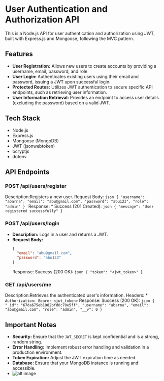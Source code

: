 # User Authentication and Authorization API

This is a Node.js API for user authentication and authorization using JWT, built with Express.js and Mongoose, following the MVC pattern.

## Features

* **User Registration:** Allows new users to create accounts by providing a username, email, password, and role.
* **User Login:** Authenticates existing users using their email and password, issuing a JWT upon successful login.
* **Protected Routes:** Utilizes JWT authentication to secure specific API endpoints, such as retrieving user information.
* **User Information Retrieval:** Provides an endpoint to access user details (excluding the password) based on a valid JWT.

## Tech Stack

* Node.js
* Express.js
* Mongoose (MongoDB)
* JWT (jsonwebtoken)
* bcryptjs
* dotenv

## API Endpoints

###   POST /api/users/register

Description:Registers a new user.
  Request Body:
    ```json
    {
      "username": "abarna",
      "email": "abu@gmail.com",
      "password": "abu123",
      "role": "admin"
    }
    ```
 Response:
    * Success (201 Created):
        ```json
        {
          "message": "User registered successfully"
        }
       ```

###   POST /api/users/login

* **Description:** Logs in a user and returns a JWT.
* **Request Body:**
    ```json
    {
      "email": "abu@gmail.com",
      "password": "abu123"
    }
    ```
  Response:
  Success (200 OK):
        ```json
        {
          "token": "<jwt_token>"
        }
        ```
   

###   GET /api/users/me

Description:Retrieves the authenticated user's information.
Headers:
    * `Authorization: Bearer <jwt_token>`
    Response:
    Success (200 OK):
        ```json
        {
          "_id": "67da675eb1082bfd0c70e5ff",
          "username": "abarna",
          "email": "abu@gmail.com",
          "role": "admin",
          "__v": 0
        }
        ```
    

## Important Notes

* **Security:** Ensure that the `JWT_SECRET` is kept confidential and is a strong, random string.
* **Error Handling:** Implement robust error handling and validation in a production environment.
* **Token Expiration:** Adjust the JWT expiration time as needed.
* **Database:** Ensure that your MongoDB instance is running and accessible.
* ![alt image]()
